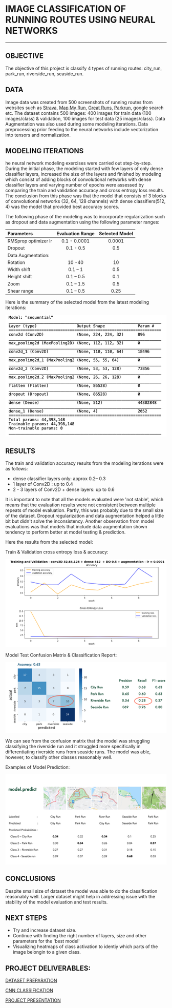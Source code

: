 # IMAGE CLASSIFICATION OF RUNNING ROUTES USING NEURAL NETWORKS

___
## OBJECTIVE
The objective of this project is classify 4 types of running routes: city_run, park_run, riverside_run, seaside_run.


## DATA
Image data was created from 500 screenshots of running routes from websites such as [Strava](https://www.strava.com/local), [Map My Run](https://www.mapmyrun.com/routes/search), [Great Runs](https://greatruns.com/lists/main-lists/#), [Parkrun](https://www.parkrun.fr/events/#geo=5/46.58/2.86), google search etc.
The dataset contains 500 images: 400 images for train data (100 images/class)  & validation, 100 images for test data (25 images/class). 
Data Augmentation was also used during some modeling iterations. 
Data preprocessing prior feeding to the neural networks include vectorization into tensors and normalization.

## MODELING ITERATIONS
he neural network modeling exercises were carried out step-by-step.
During the initial phase, the modeling started with few layers of  only dense classifier layers, increased the size of the layers and finished by modeling which consist of adding   blocks of convolutional networks with dense classifier layers and varying number of epochs were assessed by comparing the train and validation accuracy and cross entropy loss results. 
The conclusion from this phase was that the model that consists of 3 blocks of convolutional networks (32, 64, 128 channels) with dense classifiers(512, 4) was the model that provided best accuracy scores.

The following phase of the modeling was to incorporate regularization such as dropout and data augmentation using the following parameter ranges:

| Parameters           | Evaluation Range |Selected Model | 
|:---------------------|:----------------:|:-------------:|
| RMSprop optimizer lr |0.1 - 0.0001      | 0.0001        | 
| Dropout              | 0.1 - 0.5        | 0.5           | 
| Data Augmentation:   |                  |               |
|  Rotation	           | 10 -40	          | 10            |
|  Width shift 	       | 0.1 – 1          | 0.5           |	
|  Height shift 	     | 0.1 – 0.5        | 0.1           |       	
|  Zoom 		           | 0.1 – 1.5	      | 0.5           |
|  Shear range		     | 0.1 – 0.5	      | 0.25          |

Here is the summary of the selected model from the latest modeling iterations:

![Model Summary](model_summary.png)


## RESULTS 
The train and validation accuracy results from the modeling iterations were as follows:
* dense classifier layers only: approx  0.2– 0.3
* 1 layer of Conv2D : up to 0.4
* 2 - 3 layers of Conv2D + dense layers: up to 0.6

It is important to note that all the models evaluated were 'not stable', which means that the evaluation results were not consistent between multiple repeats of model evaluation. Partly, this was probably due to the small size of the dataset.
Dropout regularization and data augmentation helped a little bit but didn't solve the inconsistency. 
Another observation from model evaluations was that models that include data augmentation shown tendency  to perform better at model testing & prediction.

Here the results from the selected model: 

Train & Validation cross entropy loss & accuracy:

![Loss & Accuracy](loss_accuracy.png)


Model Test Confusion Matrix & Classification Report:

![Confusion Matrix](cm_proba.png)


We can see from the confusion matrix that the model was struggling classifying the riverside run and it struggled more specifically in differentiating riverside runs from seaside runs. The model was able, however, to classify other classes reasonably well.

Examples of Model Prediction:

![Prediction Results](pred_results.png)


## CONCLUSIONS

Despite small size of dataset the model was able to do the classification reasonably well.
Larger dataset might help in addressing issue with the stability of the model evaluation and test results. 

## NEXT STEPS
* Try and increase dataset size. 
* Continue with finding the right number of layers, size and other parameters for the 'best model'
* Visualizing heatmaps of class activation to identiy which parts of the image belongin to a given class. 


## PROJECT DELIVERABLES:

[DATASET PREPARATION](project_5_dataset_final.ipynb)

[CNN CLASSIFICATION](project_5_convnet_final.ipynb)

[PROJECT PRESENTATION](project_5_presentation.pptx)
